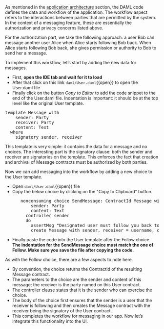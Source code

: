 As mentioned in the [application architecture](https://docs.daml.com/getting-started/app-architecture.html) section, the DAML code defines the data and workflow of the application. The workflow aspect refers to the interactions between parties that are permitted by the system. In the context of a messaging feature, these are essentially the authorization and privacy concerns listed above.

For the authorization part, we take the following approach: a user Bob can message another user Alice when Alice starts following Bob back. When Alice starts following Bob back, she gives permission or authority to Bob to send her a message.

To implement this workflow, let’s start by adding the new data for messages.

- First, **open the IDE tab and wait for it to load**
- After that click on this link `daml/User.daml`{{open}} to open the User.daml file
- Finally click on the button *Copy to Editor* to add the code snippet to the end of the User.daml file. Indentation is important: it should be at the top level like the original User template.

<pre class="file" data-filename="daml/User.daml" data-target="append">
template Message with
    sender: Party
    receiver: Party
    content: Text
  where
    signatory sender, receiver
</pre>

This template is very simple: it contains the data for a message and no choices. The interesting part is the signatory clause: both the sender and receiver are signatories on the template. This enforces the fact that creation and archival of Message contracts must be authorized by both parties.

Now we can add messaging into the workflow by adding a new choice to the User template.

- Open `daml/User.daml`{{open}} file
- Copy the below choice by clicking on the "Copy to Clipboard" button
<pre class="file" data-target="clipboard">
      nonconsuming choice SendMessage: ContractId Message with
          sender: Party
          content: Text
        controller sender
        do
          assertMsg "Designated user must follow you back to send a message" (elem sender following)
          create Message with sender, receiver = username, content
</pre>

- Finally paste the code into the User template after the Follow choice. **The indentation for the SendMessage choice must match the one of Follow. Make sure you save the file after copying the code.**

As with the Follow choice, there are a few aspects to note here.

- By convention, the choice returns the ContractId of the resulting Message contract.
- The parameters to the choice are the sender and content of this message; the receiver is the party named on this User contract.
- The controller clause states that it is the sender who can exercise the choice.
- The body of the choice first ensures that the sender is a user that the receiver is following and then creates the Message contract with the receiver being the signatory of the User contract.
- This completes the workflow for messaging in our app. Now let’s integrate this functionality into the UI.

